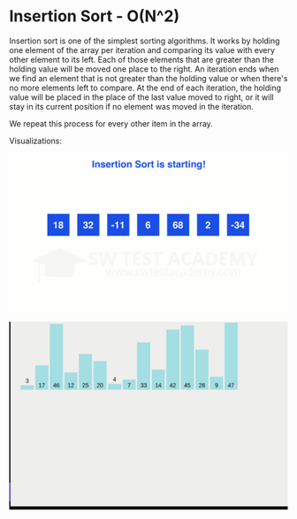 # Insertion Sort - O(N^2)

Insertion sort is one of the simplest sorting algorithms. It works by holding one element of the array per iteration and comparing its value with every other element to its left. Each of those elements that are greater than the holding value will be moved one place to the right. An iteration ends when we find an element that is not greater than the holding value or when there's no more elements left to compare. At the end of each iteration, the holding value will be placed in the place of the last value moved to right, or it will stay in its current position if no element was moved in the iteration.


We repeat this process for every other item in the array.

Visualizations:

![alt text](../../../extras/images/insertion-sort.gif)

![alt text](../../../extras/images/insertion-sort-2.gif)
